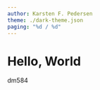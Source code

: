 ```yaml
---
author: Karsten F. Pedersen
theme: ./dark-theme.json
paging: "%d / %d"
---
```


# Hello, World

dm584

